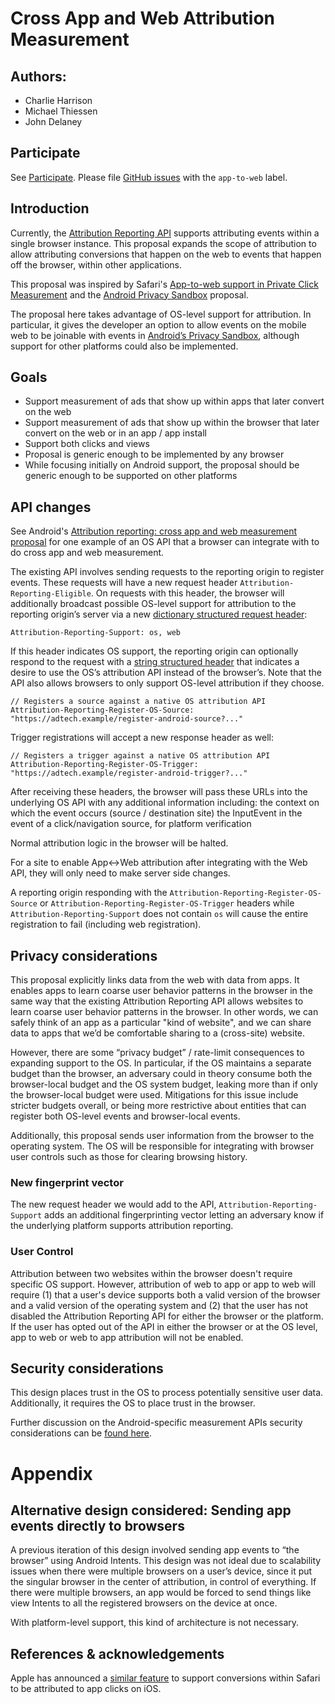 # Cross App and Web Attribution Measurement

## Authors:
*   Charlie Harrison
*   Michael Thiessen
*   John Delaney

## Participate
See [Participate](https://github.com/WICG/conversion-measurement-api#participate).
Please file [GitHub issues](https://github.com/WICG/conversion-measurement-api/issues?q=is%3Aissue+is%3Aopen+label%3Aapp-to-web+) with the `app-to-web` label.


## Introduction

Currently, the [Attribution Reporting API](https://github.com/WICG/conversion-measurement-api) supports attributing events within a single browser instance. This proposal expands the scope of attribution to allow attributing conversions that happen on the web to events that happen off the browser, within other applications.

This proposal was inspired by Safari's [App-to-web support in Private Click Measurement](https://webkit.org/blog/11529/introducing-private-click-measurement-pcm/#:~:text=App-to-Web) and the [Android Privacy Sandbox](https://developer.android.com/design-for-safety/privacy-sandbox/attribution) proposal.

The proposal here takes advantage of OS-level support for attribution. In particular, it gives the developer an option to allow events on the mobile web to be joinable with events in [Android’s Privacy Sandbox](https://developer.android.com/design-for-safety/privacy-sandbox/attribution), although support for other platforms could also be implemented.

## Goals

*   Support measurement of ads that show up within apps that later convert on the web
*   Support measurement of ads that show up within the browser that later convert on the web or in an app / app install
*   Support both clicks and views
*   Proposal is generic enough to be implemented by any browser
*   While focusing initially on Android support, the proposal should be generic enough to be supported on other platforms

## API changes
See Android's [Attribution reporting: cross app and web measurement proposal](https://developer.android.com/design-for-safety/privacy-sandbox/attribution-app-to-web) for one example of an OS API that a browser can integrate with to do cross app and web measurement.

The existing API involves sending requests to the reporting origin to register events. These requests will have a new request header `Attribution-Reporting-Eligible`. On requests with this header, the browser will additionally broadcast possible OS-level support for attribution to the reporting origin’s server via a new [dictionary structured request header](https://datatracker.ietf.org/doc/html/draft-ietf-httpbis-header-structure-15#section-3.2):
```
Attribution-Reporting-Support: os, web
```
If this header indicates OS support, the reporting origin can optionally respond to the request with a [string structured header](https://datatracker.ietf.org/doc/html/draft-ietf-httpbis-header-structure-15#section-3.3.3) that indicates a desire to use the OS’s attribution API instead of the browser’s. Note that the API also allows browsers to only support OS-level attribution if they choose.
```
// Registers a source against a native OS attribution API
Attribution-Reporting-Register-OS-Source: "https://adtech.example/register-android-source?..."

```

Trigger registrations will accept a new response header as well:
```
// Registers a trigger against a native OS attribution API
Attribution-Reporting-Register-OS-Trigger: "https://adtech.example/register-android-trigger?..."
```

After receiving these headers, the browser will pass these URLs into the underlying OS API with any additional information including:
the context on which the event occurs (source / destination site)
the InputEvent in the event of a click/navigation source, for platform verification

Normal attribution logic in the browser will be halted.

For a site to enable App<->Web attribution after integrating with the Web API, they will only need to make server side changes.

A reporting origin responding with the `Attribution-Reporting-Register-OS-Source` or `Attribution-Reporting-Register-OS-Trigger` headers while `Attribution-Reporting-Support` does not contain `os` will cause the entire registration to fail (including web registration).

## Privacy considerations

This proposal explicitly links data from the web with data from apps. It enables apps to learn coarse user behavior patterns in the browser in the same way that the existing Attribution Reporting API allows websites to learn coarse user behavior patterns in the browser. In other words, we can safely think of an app as a particular "kind of website", and we can share data to apps that we’d be comfortable sharing to a (cross-site) website.

However, there are some “privacy budget” / rate-limit consequences to expanding support to the OS. In particular, if the OS maintains a separate budget than the browser, an adversary could in theory consume both the browser-local budget and the OS system budget, leaking more than if only the browser-local budget were used. Mitigations for this issue include stricter budgets overall, or being more restrictive about entities that can register both OS-level events and browser-local events.

Additionally, this proposal sends user information from the browser to the operating system. The OS will be responsible for integrating with browser user controls such as those for clearing browsing history.

### New fingerprint vector
The new request header we would add to the API, `Attribution-Reporting-Support` adds an additional fingerprinting vector letting an adversary know if the underlying platform supports attribution reporting.

### User Control
Attribution between two websites within the browser doesn't require specific OS support. However, attribution of web to app or app to web will require (1) that a user's device supports both a valid version of the browser and a valid version of the operating system and (2) that the user has not disabled the Attribution Reporting API for either the browser or the platform. If the user has opted out of the API in either the browser or at the OS level, app to web or web to app attribution will not be enabled.

## Security considerations

This design places trust in the OS to process potentially sensitive user data. Additionally, it requires the OS to place trust in the browser.

Further discussion on the Android-specific measurement APIs security considerations can be [found here](https://developer.android.com/design-for-safety/privacy-sandbox/attribution-app-to-web#apps-privacy-security).

# Appendix
## Alternative design considered: Sending app events directly to browsers

A previous iteration of this design involved sending app events to “the browser” using Android Intents. This design was not ideal due to scalability issues when there were multiple browsers on a user’s device, since it put the singular browser in the center of attribution, in control of everything. If there were multiple browsers, an app would be forced to send things like view Intents to all the registered browsers on the device at once.

With platform-level support, this kind of architecture is not necessary.

## References & acknowledgements

Apple has announced a [similar feature](https://webkit.org/blog/11529/introducing-private-click-measurement-pcm/#:~:text=App-to-Web) to support conversions within Safari to be attributed to app clicks on iOS.
